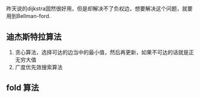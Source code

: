 # 

昨天说的dijkstra固然很好用，但是却解决不了负权边，想要解决这个问题，就要用到Bellman-ford.

## 迪杰斯特拉算法

1. 贪心算法，选择可达的边当中的最小值，然后再更新，如果不可达的话就是正无穷大值
2. 广度优先效搜索算法


## fold 算法

 